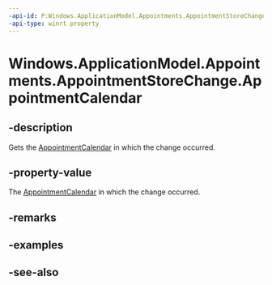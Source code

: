 ```yaml
---
-api-id: P:Windows.ApplicationModel.Appointments.AppointmentStoreChange.AppointmentCalendar
-api-type: winrt property
---
```


<!-- Property syntax
public Windows.ApplicationModel.Appointments.AppointmentCalendar AppointmentCalendar { get; }
-->

# Windows.ApplicationModel.Appointments.AppointmentStoreChange.AppointmentCalendar

## -description
Gets the [AppointmentCalendar](appointmentcalendar.md) in which the change occurred.

## -property-value
The [AppointmentCalendar](appointmentcalendar.md) in which the change occurred.

## -remarks

## -examples

## -see-also
